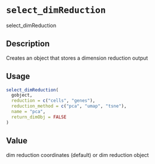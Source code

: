 # `select_dimReduction`

select_dimReduction


## Description

Creates an object that stores a dimension reduction output


## Usage

```r
select_dimReduction(
  gobject,
  reduction = c("cells", "genes"),
  reduction_method = c("pca", "umap", "tsne"),
  name = "pca",
  return_dimObj = FALSE
)
```


## Value

dim reduction coordinates (default) or dim reduction object


